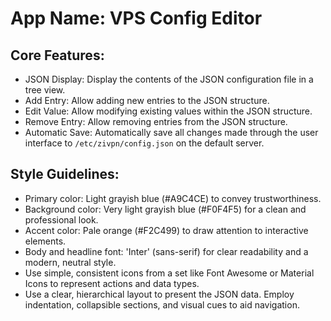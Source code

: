# **App Name**: VPS Config Editor

## Core Features:

- JSON Display: Display the contents of the JSON configuration file in a tree view.
- Add Entry: Allow adding new entries to the JSON structure.
- Edit Value: Allow modifying existing values within the JSON structure.
- Remove Entry: Allow removing entries from the JSON structure.
- Automatic Save: Automatically save all changes made through the user interface to `/etc/zivpn/config.json` on the default server.

## Style Guidelines:

- Primary color: Light grayish blue (#A9C4CE) to convey trustworthiness.
- Background color: Very light grayish blue (#F0F4F5) for a clean and professional look.
- Accent color: Pale orange (#F2C499) to draw attention to interactive elements.
- Body and headline font: 'Inter' (sans-serif) for clear readability and a modern, neutral style.
- Use simple, consistent icons from a set like Font Awesome or Material Icons to represent actions and data types.
- Use a clear, hierarchical layout to present the JSON data. Employ indentation, collapsible sections, and visual cues to aid navigation.